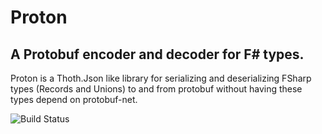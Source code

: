 # Proton
## A Protobuf encoder and decoder for F# types.
Proton is a Thoth.Json like library for serializing and deserializing FSharp types (Records and Unions) to and from protobuf without having these types depend on protobuf-net.  

![Build Status](https://github.com/sebfia/FSharp.Proton/actions/workflows/build-nuget.yml/badge.svg)
